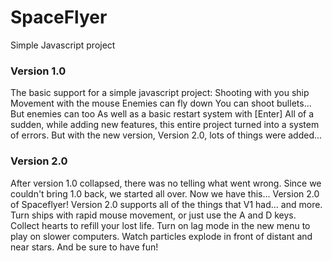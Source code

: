 # SpaceFlyer
Simple Javascript project
### Version 1.0
The basic support for a simple javascript project:
	Shooting with you ship
	Movement with the mouse
	Enemies can fly down
	You can shoot bullets...
	But enemies can too
	As well as a basic restart system with [Enter]
All of a sudden, while adding new features, this entire project turned into a system of errors.
But with the new version, Version 2.0, lots of things were added...
### Version 2.0
After version 1.0 collapsed, there was no telling what went wrong.
Since we couldn't bring 1.0 back, we started all over.
Now we have this... Version 2.0 of Spaceflyer!
Version 2.0 supports all of the things that V1 had... and more. Turn ships with rapid mouse movement, or just use the A and D keys. Collect hearts to refill your lost life. Turn on lag mode in the new menu to play on slower computers. Watch particles explode in front of distant and near stars. And be sure to have fun!
